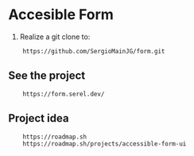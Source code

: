 # Accesible Form

1. Realize a git clone to:

```url
    https://github.com/SergioMainJG/form.git
```

## See the project

```url
    https://form.serel.dev/
```

## Project idea

```url
    https://roadmap.sh
    https://roadmap.sh/projects/accessible-form-ui
```
